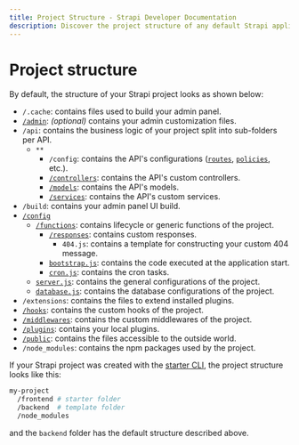 ```yaml
---
title: Project Structure - Strapi Developer Documentation
description: Discover the project structure of any default Strapi application.
---
```


# Project structure

<!-- TODO: update this document for v4 -->

By default, the structure of your Strapi project looks as shown below:

- `/.cache`: contains files used to build your admin panel.
- [`/admin`](/developer-docs/latest/development/admin-customization.md): _(optional)_ contains your admin customization files.
- `/api`: contains the business logic of your project split into sub-folders per API.
  - `**`
    - `/config`: contains the API's configurations ([`routes`](/developer-docs/latest/development/backend-customization/routing.md), [`policies`](/developer-docs/latest/development/backend-customization/policies.md), etc.).
    - [`/controllers`](/developer-docs/latest/development/backend-customization/controllers.md): contains the API's custom controllers.
    - [`/models`](/developer-docs/latest/development/backend-customization/models.md): contains the API's models.
    - [`/services`](/developer-docs/latest/development/backend-customization/services.md): contains the API's custom services.
- `/build`: contains your admin panel UI build.
- [`/config`](/developer-docs/latest/setup-deployment-guides/configurations.md)
  - [`/functions`](/developer-docs/latest/setup-deployment-guides/configurations.md#functions): contains lifecycle or generic functions of the project.
    - [`/responses`](/developer-docs/latest/development/backend-customization/requests-responses.md): contains custom responses.
      - `404.js`: contains a template for constructing your custom 404 message.
    - [`bootstrap.js`](/developer-docs/latest/setup-deployment-guides/configurations.md#bootstrap): contains the code executed at the application start.
    - [`cron.js`](/developer-docs/latest/setup-deployment-guides/configurations.md#cron-tasks): contains the cron tasks.
  - [`server.js`](/developer-docs/latest/setup-deployment-guides/configurations.md#server): contains the general configurations of the project.
  - [`database.js`](/developer-docs/latest/setup-deployment-guides/configurations.md#database): contains the database configurations of the project.
- `/extensions`: contains the files to extend installed plugins.
- [`/hooks`](/developer-docs/latest/setup-deployment-guides/configurations.md#hooks): contains the custom hooks of the project.
- [`/middlewares`](/developer-docs/latest/setup-deployment-guides/configurations.md#middlewares): contains the custom middlewares of the project.
- [`/plugins`](/developer-docs/latest/setup-deployment-guides/configurations.md#plugins): contains your local plugins.
- [`/public`](/developer-docs/latest/setup-deployment-guides/configurations.md#public-assets): contains the files accessible to the outside world.
- `/node_modules`: contains the npm packages used by the project.

If your Strapi project was created with the [starter CLI](https://strapi.io/blog/announcing-the-strapi-starter-cli), the project structure looks like this:

```sh
my-project
  /frontend # starter folder
  /backend  # template folder
  /node_modules
```

and the `backend` folder has the default structure described above.
